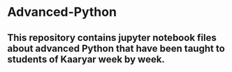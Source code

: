 # Advanced-Python

## This repository contains jupyter notebook files about advanced Python that have been taught to students of Kaaryar week by week.
